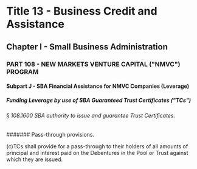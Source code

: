 
# Title 13 - Business Credit and Assistance
## Chapter I - Small Business Administration
### PART 108 - NEW MARKETS VENTURE CAPITAL ("NMVC") PROGRAM
#### Subpart J - SBA Financial Assistance for NMVC Companies (Leverage)
##### Funding Leverage by use of SBA Guaranteed Trust Certificates ("TCs")
###### § 108.1600 SBA authority to issue and guarantee Trust Certificates.
####### Pass-through provisions.

(c)TCs shall provide for a pass-through to their holders of all amounts of principal and interest paid on the Debentures in the Pool or Trust against which they are issued.

